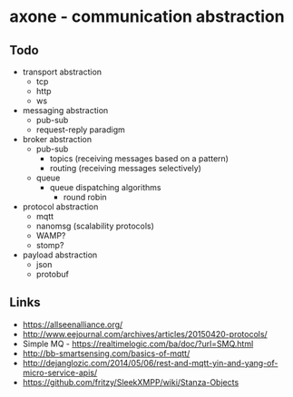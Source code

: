 # axone - communication abstraction


## Todo

   * transport abstraction
      * tcp
      * http
      * ws
   * messaging abstraction
      * pub-sub
      * request-reply paradigm
   * broker abstraction
      * pub-sub
         * topics (receiving messages based on a pattern)
         * routing (receiving messages selectively)
      * queue
         * queue dispatching algorithms
            * round robin
   * protocol abstraction
      * mqtt
      * nanomsg (scalability protocols)
      * WAMP?
      * stomp?
   * payload abstraction
      * json
      * protobuf

## Links
   * https://allseenalliance.org/
   * http://www.eejournal.com/archives/articles/20150420-protocols/
   * Simple MQ - https://realtimelogic.com/ba/doc/?url=SMQ.html
   * http://bb-smartsensing.com/basics-of-mqtt/
   * http://dejanglozic.com/2014/05/06/rest-and-mqtt-yin-and-yang-of-micro-service-apis/
   * https://github.com/fritzy/SleekXMPP/wiki/Stanza-Objects
